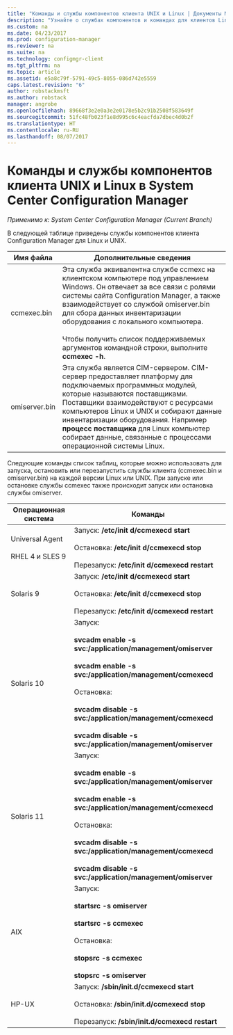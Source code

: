 ```yaml
---
title: "Команды и службы компонентов клиента UNIX и Linux | Документы Майкрософт"
description: "Узнайте о службах компонентов и командах для клиентов Linux и UNIX в System Center Configuration Manager."
ms.custom: na
ms.date: 04/23/2017
ms.prod: configuration-manager
ms.reviewer: na
ms.suite: na
ms.technology: configmgr-client
ms.tgt_pltfrm: na
ms.topic: article
ms.assetid: e5a8c79f-5791-49c5-8055-086d742e5559
caps.latest.revision: "6"
author: robstackmsft
ms.author: robstack
manager: angrobe
ms.openlocfilehash: 89668f3e2e0a3e2e0178e5b2c91b2508f583649f
ms.sourcegitcommit: 51fc48fb023f1e8d995c6c4eacfda7dbec4d0b2f
ms.translationtype: HT
ms.contentlocale: ru-RU
ms.lasthandoff: 08/07/2017
---
```

# <a name="linux-and-unix-clients-component-services-and-commands-for-system-center-configuration-manager"></a>Команды и службы компонентов клиента UNIX и Linux в System Center Configuration Manager

*Применимо к: System Center Configuration Manager (Current Branch)*


 В следующей таблице приведены службы компонентов клиента Configuration Manager для Linux и UNIX.  

|Имя файла|Дополнительные сведения|  
|---------------|----------------------|  
|ccmexec.bin|Эта служба эквивалентна службе ccmexc на клиентском компьютере под управлением Windows. Он отвечает за все связи с ролями системы сайта Configuration Manager, а также взаимодействует со службой omiserver.bin для сбора данных инвентаризации оборудования с локального компьютера.<br /><br /> Чтобы получить список поддерживаемых аргументов командной строки, выполните **ccmexec -h**.|  
|omiserver.bin|Эта служба является CIM-сервером. CIM-сервер предоставляет платформу для подключаемых программных модулей, которые называются поставщиками. Поставщики взаимодействуют с ресурсами компьютеров Linux и UNIX и собирают данные инвентаризации оборудования. Например **процесс поставщика** для Linux компьютер собирает данные, связанные с процессами операционной системы Linux.|  

 Следующие команды список таблиц, которые можно использовать для запуска, остановить или перезапустить службы клиента (ccmexec.bin и omiserver.bin) на каждой версии Linux или UNIX. При запуске или остановке службы ccmexec также происходит запуск или остановка службы omiserver.  

|Операционная система|Команды|  
|----------------------|--------------|  
|Universal Agent<br /><br /> RHEL 4 и SLES 9|Запуск: **/etc/init d/ccmexecd start**<br /><br /> Остановка: **/etc/init d/ccmexecd stop**<br /><br /> Перезапуск: **/etc/init d/ccmexecd restart**|  
|Solaris 9|Запуск: **/etc/init d/ccmexecd start**<br /><br /> Остановка: **/etc/init d/ccmexecd stop**<br /><br /> Перезапуск: **/etc/init d/ccmexecd restart**|  
|Solaris 10|Запуск:<br /><br /> **svcadm enable -s svc:/application/management/omiserver**<br /><br /> **svcadm enable -s svc:/application/management/ccmexecd**<br /><br /> Остановка:<br /><br /> **svcadm disable -s svc:/application/management/ccmexecd**<br /><br /> **svcadm disable -s svc:/application/management/omiserver**|  
|Solaris 11|Запуск:<br /><br /> **svcadm enable -s svc:/application/management/omiserver**<br /><br /> **svcadm enable -s svc:/application/management/ccmexecd**<br /><br /> Остановка:<br /><br /> **svcadm disable -s svc:/application/management/ccmexecd**<br /><br /> **svcadm disable -s svc:/application/management/omiserver**|  
|AIX|Запуск:<br /><br /> **startsrc -s omiserver**<br /><br /> **startsrc -s ccmexec**<br /><br /> Остановка:<br /><br /> **stopsrc -s ccmexec**<br /><br /> **stopsrc -s omiserver**|  
|HP-UX|Запуск: **/sbin/init.d/ccmexecd start**<br /><br /> Остановка: **/sbin/init.d/ccmexecd stop**<br /><br /> Перезапуск: **/sbin/init.d/ccmexecd restart**|  
